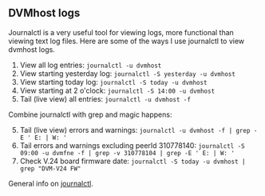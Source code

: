 ## DVMhost logs

Journalctl is a very useful tool for viewing logs, more functional than viewing text log files. Here are some of the ways I use journalctl to view dvmhost logs. 
1. View all log entries: `journalctl -u dvmhost`
3. View starting yesterday log: `journalctl -S yesterday -u dvmhost`
4. View starting today log: `journalctl -S today -u dvmhost`
7. View starting at 2 o'clock: `journalctl -S 14:00 -u dvmhost`
2. Tail (live view) all entries: `journalctl -u dvmhost -f`

Combine journalctl with grep and magic happens:

5. Tail (live view) errors and warnings: `journalctl -u dvmhost -f | grep -E ' E: | W: '`
7. Tail errors and warnings excluding peerId 310778140: `journalctl -S 09:00 -u dvmfne -f | grep -v 310778104 | grep -E ' E: | W: '`
6. Check V.24 board firmware date: `journalctl -S today -u dvmhost | grep "DVM-V24 FW"`

General info on [journalctl](https://www.digitalocean.com/community/tutorials/how-to-use-journalctl-to-view-and-manipulate-systemd-logs).
